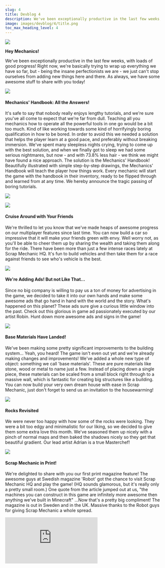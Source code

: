 ```yaml
---
slug: 4
title: Devblog 4
description: We've been exceptionally productive in the last few weeks, with loads of good progress!
image: images/devblog/4/title.png
toc_max_heading_level: 4
---
```


<head>
    <meta name="twitter:card" content="summary_large_image" />
</head>

![](/images/devblog/4/title.png)

<!--truncate-->

**Hey Mechanics!**

We've been exceptionally productive in the last few weeks, with loads
of good progress! Right now, we're basically trying to wrap up
everything we have so far, but - being the insane perfectionists we
are - we just can't stop ourselves from adding new things here and
there. As always, we have some awesome stuff to share with you today!

![](/images/devblog/4/handbook-mockup-04.jpg)


#### Mechanics' Handbook: All the Answers!

It's safe to say that nobody really enjoys lengthy tutorials, and
we're sure you've all come to expect that we're far from dull.
Teaching all you mechanics how to operate all the powerful tools in
one go would be a bit too much. Kind of like working towards some kind
of horrifyingly boring qualification in how to be bored. In order to
avoid this we needed a solution that helps the player learn at a good
pace, and preferably without breaking immersion. We've spent many
sleepless nights crying, trying to come up with the best solution, and
when we finally got to sleep we had some serious nightmares, but now -
and with 73.8% less hair - we think we might have found a nice
approach. The solution is the Mechanics' Handbook! Beautifully
illustrated with simple step-by-step drawings, the Mechanics' Handbook
will teach the player how things work. Every mechanic will start the
game with the handbook in their inventory, ready to be flipped through
and learned from at any time. We hereby announce the tragic passing of
boring tutorials.

![](/images/devblog/4/multiplayer.png)

![](/images/devblog/4/multiplayer-mix.png)


#### Cruise Around with Your Friends

We're thrilled to let you know that we've made heaps of awesome
progress on our multiplayer features since last time. You can now
build a car so impressive that it will make your friends green with
envy. Well worry not, as you'll be able to cheer them up by sharing
the wealth and taking them along for the ride. There have been more
than just a few intense races lately at Scrap Mechanic HQ. It's fun to
build vehicles and then take them for a race against friends to see
who's vehicle is the best.

![](/images/devblog/4/billboard-concept-4.jpg)

#### We're Adding Ads! But not Like That...

Since no big company is willing to pay us a ton of money for
advertising in the game, we decided to take it into our own hands and
make some awesome ads that go hand in hand with the world and the
story. What's happened on this planet? These ads sure give a curious
little window into the past. Check out this glorious in game ad
passionately executed by our artist Robin. Hunt down more awesome ads
and signs in the game!

![](/images/devblog/4/grundmaterial.png)

#### Base Materials Have Landed!

We've been making some pretty significant improvements to the building
system... Yeah, you heard! The game isn't even out yet and we're already
making changes and improvements! We've added a whole new type of
object: something we call 'base materials'. These are pure materials
like stone, wood or metal to name just a few. Instead of placing down
a single piece, these materials can be scaled from a small block right
through to a massive wall, which is fantastic for creating big
structures like a building. You can now build your very own dream
house with ease in Scrap Mechanic, just don't forget to send us an
invitation to the housewarming!

![](/images/devblog/4/stones.png)

#### Rocks Revisited

We were never too happy with how some of the rocks were looking. They
were a bit too edgy and minimalistic for our liking, so we decided to
give them some extra love this month. We've seasoned them up nicely
with a pinch of normal maps and then baked the shadows nicely so they
get that beautiful gradient. Our lead artist Adrian is a true
Masterchef!

![](/images/devblog/4/robot-print.jpeg)

#### Scrap Mechanic in Print!

We're delighted to share with you our first print magazine feature!
The awesome guys at Swedish magazine 'Robot' got the chance to visit
Scrap Mechanic HQ and play the game! (HQ sounds glamorous, but it's
really only a pretty small room.) One quote from the article jumped
out at us, "the machines you can construct in this game are infinitely
more awesome then anything we've built in Minecraft" ...Now that's a
pretty big compliment! The magazine is out in Sweden and in the UK.
Massive thanks to the Robot guys for giving Scrap Mechanic a whole
spread.

<iframe
title="Introducing the Thruster"
src="https://www.youtube.com/embed/GUBjeBUnwPI"
frameBorder="0"
allow="accelerometer; autoplay; clipboard-write; encrypted-media; gyroscope; picture-in-picture"
allowFullScreen
style={{ aspectRatio: '16/9', width: '100%' }}
/>

#### Introducing the Thruster!

If you follow us on Facebook or Twitter you might already have seen
our latest video introducing the Thruster. If not, check it out!
